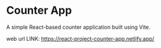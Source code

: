 # Counter App

A simple React-based counter application built using Vite.

web url LINK: https://react-project-counter-app.netlify.app/
